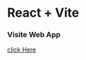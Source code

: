 # React + Vite
### Visite Web App
[click Here]([https://edumin-tonmoy-org.netlify.app/](https://mentoring-org.web.app/)https://mentoring-org.web.app/)
